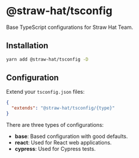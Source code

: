 # @straw-hat/tsconfig

Base TypeScript configurations for Straw Hat Team.

## Installation

```bash
yarn add @straw-hat/tsconfig -D
```

## Configuration

Extend your `tsconfig.json` files:

```json
{
  "extends": "@straw-hat/tsconfig/{type}"
}
```

There are three types of configurations:

- **base**: Based configuration with good defaults.
- **react**: Used for React web applications.
- **cypress**: Used for Cypress tests.
